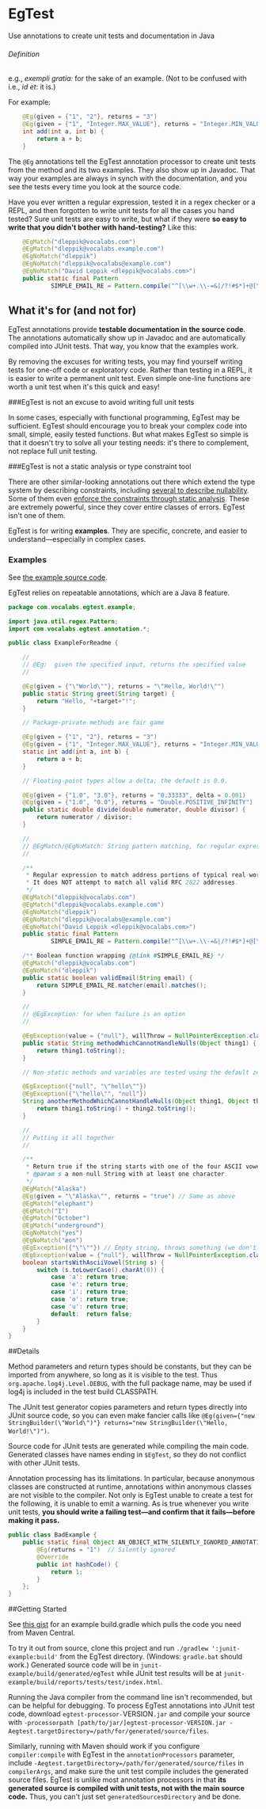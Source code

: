 # EgTest
Use annotations to create unit tests and documentation in Java

###### Definition
e.g., _exempli gratia:_ for the sake of an example.  (Not to be confused with i.e., _id et_: it is.)

For example:

```Java
    @Eg(given = {"1", "2"}, returns = "3")
    @Eg(given = {"1", "Integer.MAX_VALUE"}, returns = "Integer.MIN_VALUE")
    int add(int a, int b) {
        return a + b;
    }
```

The `@Eg` annotations tell the EgTest annotation processor to create unit tests from the method and its two examples.
They also show up in Javadoc. That way your examples are always in synch with the documentation, and you see
the tests every time you look at the source code.

Have you ever written a regular expression, tested it in a regex checker or a REPL, and then forgotten to write unit
tests for all the cases you hand tested? Sure unit tests are easy to write, but what if they were __so easy to write
that you didn't bother with hand-testing?__ Like this:

```Java
    @EgMatch("dleppik@vocalabs.com")
    @EgMatch("dleppik@vocalabs.example.com")
    @EgNoMatch("dleppik")
    @EgNoMatch("dleppik@vocalabs@example.com")
    @EgNoMatch("David Leppik <dleppik@vocalabs.com>")
    public static final Pattern
            SIMPLE_EMAIL_RE = Pattern.compile("^[\\w+.\\-=&|/?!#$*]+@[\\w.\\-]+\\.[\\w]+$");
```

## What it's for (and not for)
EgTest annotations provide **testable documentation in the source code**. The annotations automatically show up in 
Javadoc and are automatically compiled into JUnit tests. That way, you know that the examples work.

By removing the excuses for writing tests, you may find yourself writing tests for one-off code or exploratory code. 
Rather than testing in a REPL, it is easier to write a permanent unit test. Even simple one-line functions are worth a 
unit test when it's this quick and easy!

###EgTest is not an excuse to avoid writing full unit tests

In some cases, especially with functional programming, 
EgTest may be sufficient. EgTest should encourage you to break your complex code into small, simple, easily 
tested functions. But what makes EgTest so simple is that it doesn't try to solve all your testing needs: it's there
to complement, not replace full unit testing.

###EgTest is not a static analysis or type constraint tool

There are other similar-looking annotations out there which extend the type system by 
describing constraints, including 
[several to describe nullability](https://stackoverflow.com/questions/4963300/which-notnull-java-annotation-should-i-use).
Some of them even [enforce the constraints through static analysis](https://checkerframework.org/).
These are extremely powerful, since they cover entire classes of errors. EgTest isn't one of them.

EgTest is for writing **examples**. They are specific, concrete, and easier to understand—especially in complex cases.

### Examples

See [the example source code](https://github.com/dleppik/EgTest/tree/master/junit-example/src/main/java/com/vocalabs/egtest/example).

EgTest relies on repeatable annotations, which are a Java 8 feature.

```Java
package com.vocalabs.egtest.example;

import java.util.regex.Pattern;
import com.vocalabs.egtest.annotation.*;

public class ExampleForReadme {

    //
    // @Eg:  given the specified input, returns the specified value
    //

    @Eg(given = {"\"World\""}, returns = "\"Hello, World!\"")
    public static String greet(String target) {
        return "Hello, "+target+"!";
    }

    // Package-private methods are fair game

    @Eg(given = {"1", "2"}, returns = "3")
    @Eg(given = {"1", "Integer.MAX_VALUE"}, returns = "Integer.MIN_VALUE")
    static int add(int a, int b) {
        return a + b;
    }

    // Floating-point types allow a delta; the default is 0.0.

    @Eg(given = {"1.0", "3.0"}, returns = "0.33333", delta = 0.001)
    @Eg(given = {"1.0", "0.0"}, returns = "Double.POSITIVE_INFINITY")
    public static double divide(double numerator, double divisor) {
        return numerator / divisor;
    }

    //
    // @EgMatch/@EgNoMatch: String pattern matching, for regular expressions or boolean functions
    //

    /**
     * Regular expression to match address portions of typical real-world email addresses.
     * It does NOT attempt to match all valid RFC 2822 addresses.
     */
    @EgMatch("dleppik@vocalabs.com")
    @EgMatch("dleppik@vocalabs.example.com")
    @EgNoMatch("dleppik")
    @EgNoMatch("dleppik@vocalabs@example.com")
    @EgNoMatch("David Leppik <dleppik@vocalabs.com>")
    public static final Pattern
            SIMPLE_EMAIL_RE = Pattern.compile("^[\\w+.\\-=&|/?!#$*]+@[\\w.\\-]+\\.[\\w]+$");

    /** Boolean function wrapping {@link #SIMPLE_EMAIL_RE} */
    @EgMatch("dleppik@vocalabs.com")
    @EgNoMatch("dleppik")
    public static boolean validEmail(String email) {
        return SIMPLE_EMAIL_RE.matcher(email).matches();
    }

    //
    // @EgException: for when failure is an option
    //

    @EgException(value = {"null"}, willThrow = NullPointerException.class)
    public static String methodWhichCannotHandleNulls(Object thing1) {
        return thing1.toString();
    }

    // Non-static methods and variables are tested using the default zero-argument constructor

    @EgException({"null", "\"hello\""})
    @EgException({"\"hello\"", "null"})
    String anotherMethodWhichCannotHandleNulls(Object thing1, Object thing2) {
        return thing1.toString() + thing2.toString();
    }

    //
    // Putting it all together
    //

    /**
     * Return true if the string starts with one of the four ASCII vowels (not including Y).
     * @param s a non-null String with at least one character.
     */
    @EgMatch("Alaska")
    @Eg(given = "\"Alaska\"", returns = "true") // Same as above
    @EgMatch("elephant")
    @EgMatch("I")
    @EgMatch("October")
    @EgMatch("underground")
    @EgNoMatch("yes")
    @EgNoMatch("æon")
    @EgException({"\"\""}) // Empty string, throws something (we don't care what)
    @EgException(value = {"null"}, willThrow = NullPointerException.class)
    boolean startsWithAsciiVowel(String s) {
        switch (s.toLowerCase().charAt(0)) {
            case 'a': return true;
            case 'e': return true;
            case 'i': return true;
            case 'o': return true;
            case 'u': return true;
            default:  return false;
        }
    }
}

```

##Details

Method parameters and return types should be constants, but they can be imported from anywhere, so long as 
it is visible to the test. Thus `org.apache.log4j.Level.DEBUG`, with the full package name, may be used if
log4j is included in the test build CLASSPATH.

The JUnit test generator copies parameters and return types directly into JUnit source code, so you can even make
fancier calls like `@Eg(given={"new StringBuilder(\"World\")"} returns="new StringBuilder(\"Hello, World!\")")`.

Source code for JUnit tests are generated while compiling the main code. Generated classes have names ending in 
`$EgTest`, so they do not conflict with other JUnit tests.

Annotation processing has its limitations. In particular, because anonymous classes are constructed at runtime, 
annotations within anonymous classes are not visible to the compiler. Not only is EgTest unable to create a test
for the following, it is unable to emit a warning. As is true whenever you write unit tests, **you should write a 
failing test—and confirm that it fails—before making it pass.**

```Java
public class BadExample {
    public static final Object AN_OBJECT_WITH_SILENTLY_IGNORED_ANNOTATIONS = new Object() {
        @Eg(returns = "1")  // Silently ignored
        @Override
        public int hashCode() {
            return 1;
        }
    };
}
```



##Getting Started

See [this gist](https://gist.github.com/dleppik/260d978bf4dcb023bb3218c051653a6c) for an example build.gradle which 
pulls the code you need from Maven Central.

To try it out from source, clone this project and run `./gradlew ':junit-example:build'` from the EgTest directory. 
(Windows: `gradle.bat` should work.) 
Generated source code will be in `junit-example/build/generated/egTest` while JUnit test results will be at 
`junit-example/build/reports/tests/test/index.html`.

Running the Java compiler from the command line isn't recommended, but can be helpful for debugging. 
To process EgTest annotations into JUnit test code, download `egtest-processor-`VERSION`.jar` and compile your source 
with 
`-processorpath [path/to/jar/]egtest-processor-VERSION.jar -Aegtest.targetDirectory=/path/for/generated/source/files`. 

Similarly, running with Maven should work if you configure `compiler:compile` with EgTest in the `annotationProcessors`
parameter, include `-Aegtest.targetDirectory=/path/for/generated/source/files` in `compilerArgs`, and make sure the
unit test compile includes the generated source files. EgTest is unlike most annotation processors in that **its
generated source is compiled with unit tests, not with the main source code.** Thus, you can't just set 
`generatedSourcesDirectory` and be done.